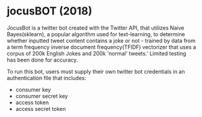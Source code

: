 # jocusBOT (2018)
JocusBot is a twitter bot created with the Twitter API, that utilizes Naive Bayes(sklearn), a popular algorithm used for text-learning,
to determine whether inputted tweet content contains a joke or not - trained by data from a term frequency inverse document frequency(TFIDF) vectorizer that uses a corpus
of 200k English Jokes and 200k 'normal' tweets.' Limited testing has been done for accuracy.

To run this bot, users must supply their own twitter bot credentials
in an authentication file that includes:
  - consumer key
  - consumer secret key
  - access token
  - access secret token
